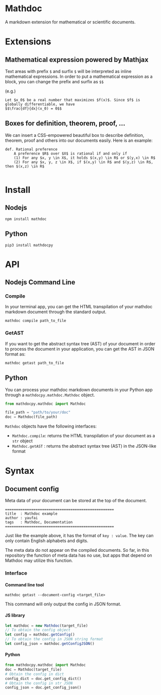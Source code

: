 # Mathdoc

A markdown extension for mathematical or scientific documents.

# Extensions

## Mathematical expression powered by Mathjax

Text areas with prefix `$` and surfix `$` will be interpreted as inline mathematical expressions. In order to put a mathematical expression as a block, you can change the prefix and surfix as `$$`

(e.g.)
```
Let $x_0$ be a real number that maximizes $f(x)$. Since $f$ is globally differentiable, we have
$$\frac{df}{dx}(x_0) = 0$$
```

## Boxes for definition, theorem, proof, ...

We can insert a CSS-empowered beautiful box to describe definition, theorem, proof and others into our documents easily.
Here is an example:
```
def. Rational preference
    A preference $R$ over $X$ is rational if and only if
    (1) For any $x, y \in X$, it holds $(x,y) \in R$ or $(y,x) \in R$
    (2) For any $x, y, z \in X$, if $(x,y) \in R$ and $(y,z) \in R$, then $(x,z) \in R$


```

# Install

## Nodejs

```
npm install mathdoc
```

## Python

```
pip3 install mathdocpy
```

# API

## Nodejs Command Line

### Compile

In your terminal app, you can get the HTML transpilation of your mathdoc markdown document through the standard output.
```
mathdoc compile path_to_file
```

### GetAST

If you want to get the abstract syntax tree (AST) of your document in order to process the document in your application, you can get the AST in JSON format as:
```
mathdoc getast path_to_file
```

## Python

You can process your mathdoc markdown documents in your Python app through a `mathdocpy.mathdoc.Mathdoc` object.

```py
from mathdocpy.mathdoc import Mathdoc

file_path = "path/to/your/doc"
doc = Mathdoc(file_path)
```

`Mathdoc` objects have the following interfaces:

* `Mathdoc.compile`: returns the HTML transpilation of your document as a `str` object
* `Mathdoc.getAST` : returns the abstract syntax tree (AST) in the JSON-like format

# Syntax

## Document config

Meta data of your document can be stored at the top of the document.

```
==================================================
title  : Mathdoc example
author : yaufai
tags   : Mathdoc, Documentation
==================================================
```

Just like the example above, it has the format of `key : value`. The key can only contain English alphabets and digits.

The meta data do not appear on the compiled documents. So far, in this repository the function of meta data has no use, but apps that depend on Mathdoc may utilize this function.

### Interface

#### Command line tool

```
mathdoc getast --document-config <target_file>
```

This command will only output the config in JSON format.

#### JS library

```ts
let mathdoc = new Mathdoc(target_file)
// To obtain the config object
let config = mathdoc.getConfig()
// To obtain the config in JSON string format 
let config_json = mathdoc.getConfigJSON()
```

#### Python

```py
from mathdocpy.mathdoc import Mathdoc
doc = Mathdoc(target_file)
# Obtain the config in dict
config_dict = doc.get_config_dict()
# Obtain the config in str JSON
config_json = doc.get_config_json()
```